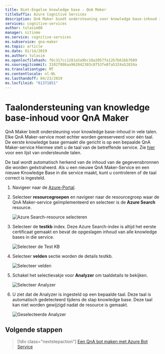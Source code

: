 ```yaml
---
title: Niet-Engelse knowledge base - QnA Maker
titleSuffix: Azure Cognitive Services
description: QnA Maker biedt ondersteuning voor knowledge base-inhoud in vele talen. Elke QnA Maker-service moet echter worden gereserveerd voor één taal. De eerste knowledge base gemaakt die gericht is op een bepaalde QnA Maker-service Hiermee stelt u de taal van de betreffende service.
services: cognitive-services
author: tulasim88
manager: nitinme
ms.service: cognitive-services
ms.subservice: qna-maker
ms.topic: article
ms.date: 01/14/2019
ms.author: tulasim
ms.openlocfilehash: f6c317cc1281a5a9bc18a2057fa12b7b61bb7689
ms.sourcegitcommit: 3102f886aa962842303c8753fe8fa5324a52834a
ms.translationtype: MT
ms.contentlocale: nl-NL
ms.lasthandoff: 04/23/2019
ms.locfileid: "61371851"
---
```

# <a name="language-support-of-knowledge-base-content-for-qna-maker"></a>Taalondersteuning van knowledge base-inhoud voor QnA Maker
QnA Maker biedt ondersteuning voor knowledge base-inhoud in vele talen. Elke QnA Maker-service moet echter worden gereserveerd voor één taal. De eerste knowledge base gemaakt die gericht is op een bepaalde QnA Maker-service Hiermee stelt u de taal van de betreffende service. Zie [hier](../Overview/languages-supported.md) voor een lijst van ondersteunde talen.

De taal wordt automatisch herkend van de inhoud van de gegevensbronnen die worden geëxtraheerd. Als u een nieuwe QnA Maker-Service en een nieuwe Knowledge Base in die service maakt, kunt u controleren of de taal correct is ingesteld.

1. Navigeer naar de [Azure-Portal](https://portal.azure.com/).

2. Selecteer **resourcegroepen** en navigeer naar de resourcegroep waar de QnA Maker-service geïmplementeerd en selecteer is de **Azure Search** resource.

    ![Azure Search-resource selecteren](../media/qnamaker-how-to-language-kb/select-azsearch.png)

3. Selecteer de **testkb** index. Deze Azure Search-index is altijd het eerste certificaat gemaakt en bevat de opgeslagen inhoud van alle knowledge bases in die service. 

    ![Selecteer de Test KB](../media/qnamaker-how-to-language-kb/select-testkb.png)

4. Selecteer **velden** sectie worden de details testkb.

    ![Selecteer velden](../media/qnamaker-how-to-language-kb/selectfields.png)

5. Schakel het selectievakje voor **Analyzer** om taaldetails te bekijken.

    ![Selecteer Analyzer](../media/qnamaker-how-to-language-kb/select-analyzer.png)

6. U ziet dat de Analyzer is ingesteld op een bepaalde taal. Deze taal is automatisch gedetecteerd tijdens de stap knowledge base. Deze taal kan niet worden gewijzigd nadat de resource is gemaakt.

    ![Geselecteerde Analyzer](../media/qnamaker-how-to-language-kb/selected-analyzer.png)

## <a name="next-steps"></a>Volgende stappen

> [!div class="nextstepaction"]
> [Een QnA bot maken met Azure Bot Service](../Tutorials/create-qna-bot.md)
